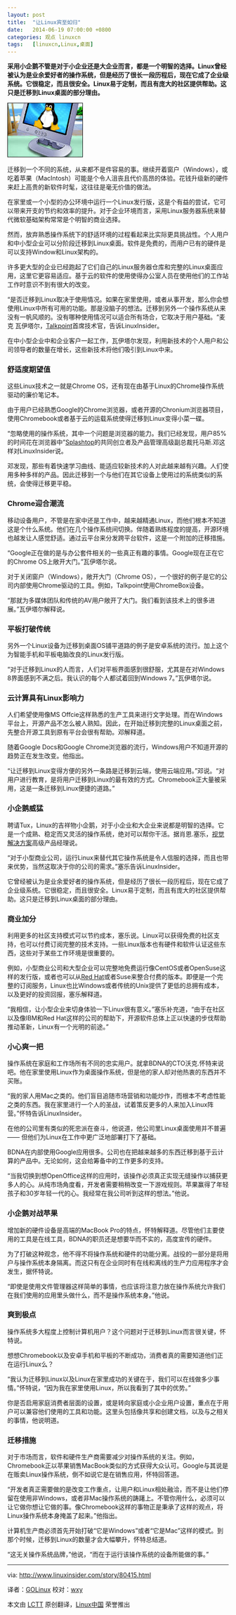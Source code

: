 ```yaml
---
layout: post
title:	"让Linux宾至如归"
date:	2014-06-19 07:00:00 +0800 
categories:	观点 linuxcn 
tags:	[linuxcn,Linux,桌面]
---
```



**采用小企鹅不管是对于小企业还是大企业而言，都是一个明智的选择。Linux曾经被认为是业余爱好者的操作系统，但是经历了很长一段历程后，现在它成了企业级系统。它很稳定，而且很安全。Linux易于定制，而且有庞大的社区提供帮助。这只是迁移到Linux桌面的部分理由。**


![](/Asserts/Images/album/201406/18/221725kqw6yy6r16wrm99n.jpg)


迁移到一个不同的系统，从来都不是件容易的事。继续开着窗户（Windows），或吃着苹果（MacIntosh）可能是个令人沮丧且代价高昂的体验。花钱升级新的硬件来赶上高贵的新软件时髦，这往往是毫无价值的做法。


在家里或一个小型的办公环境中运行一个Linux发行版，这是个有益的尝试，它可以带来开支的节约和效率的提升。对于企业环境而言，采用Linux服务器系统来替代微软基础架构常常是个明智的商业选择。


然而，放弃熟悉操作系统下的舒适环境的过程看起来比实际更具挑战性。个人用户和中小型企业可以分阶段迁移到Linux桌面。软件是免费的，而用户已有的硬件是可以支持Window和Linux架构的。


许多更大型的企业已经跑起了它们自己的Linux服务器仓库和完整的Linux桌面应用，这里它更容易适应。基于云的软件的使用使得办公室人员在使用他们的工作站工作时意识不到有很大的改变。


“是否迁移到Linux取决于使用情况。如果在家里使用，或者从事开发，那么你会想使用Linux中所有可用的功能。那是没脑子的想法。迁移到另外一个操作系统从来没有一帆风顺的。没有哪种使用情况可以适合所有场合，它取决于用户基础。“麦克 瓦伊塔尔，[Talkpoint](http://www.talkpointcommunications.com/)首席技术官，告诉LinuxInsider。


在中小型企业中和企业客户一起工作，瓦伊塔尔发现，利用新技术的个人用户和公司领导者的数量在增长，这些新技术将他们吸引到Linux中来。


### 舒适度期望值


这些Linux技术之一就是Chrome OS，还有现在由基于Linux的Chrome操作系统驱动的廉价笔记本。


由于用户已经熟悉Google的Chrome浏览器，或者开源的Chronium浏览器项目，使用Chromebook或者基于云的运载系统使得迁移到Linux变得小菜一碟。


“忽略使用的操作系统，其中一个问题是浏览器的能力。我们已经发现，用户85%的时间花在浏览器中”[Splashtop](http://www.splashtop.com/)的共同创立者及产品管理高级副总裁托马斯.邓这样对LinuxInsider说。


邓发现，那些有着快速学习曲线、能适应较新技术的人对此越来越有兴趣。人们使用多种多样的产品。因此迁移到一个与他们在其它设备上使用过的系统类似的系统，会使得迁移更平稳。


### Chrome迎合潮流


移动设备用户，不管是在家中还是工作中，越来越精通Linux，而他们根本不知道这是个什么系统。他们在几个操作系统间切换。伴随着熟练程度的提高，开源环境也越发让人感觉舒适。通过云平台来分发跨平台软件，这是一个附加的迁移措施。


“Google正在做的是与办公套件相关的一些真正有趣的事情。Google现在正在它的Chrome OS上敞开大门。”瓦伊塔尔说。


对于关闭窗户（Windows），敞开大门（Chrome OS），一个很好的例子是它的公司内部使用Chrome驱动的工具。例如，Talkpoint使用ChromeBox设备。


“那就为多媒体团队和传统的AV用户敞开了大门。我们看到该技术上的很多进展。”瓦伊塔尔解释说。


### 平板打破传统


另外一个Linux设备为迁移到桌面OS铺平道路的例子是安卓系统的流行。加上这个为智能手机和平板电脑改良的Linux发行版。


“对于迁移到Linux的人而言，人们对平板界面感到很舒服，尤其是在对Windows 8界面感到不满之后。我认识的每个人都试着回到Windows 7。”瓦伊塔尔说。


### 云计算具有Linux影响力


人们希望使用像MS Offcie这样熟悉的生产工具来进行文字处理。而在Windows平台上，开源产品不怎么被人熟知。因此，在开始迁移到完整的Linux桌面之前，先整合开源工具到原有平台会很有帮助。邓解释道。


随着Google Docs和Google Chrome浏览器的流行，Windows用户不知道开源的趋势正在发生改变。他指出。


“让迁移到Linux变得方便的另外一条路是迁移到云端，使用云端应用。”邓说。“对用户进行教育，是将用户迁移到Linux的最有效的方式。Chromebook正大量被采用，这是一条迁移到Linux便捷的道路。”


### 小企鹅威猛


聘请Tux，Linux的吉祥物小企鹅，对于小企业和大企业来说都是明智的选择。它是一个成熟、稳定而又灵活的操作系统，绝对可以帮你干活。据肖恩.塞乐，[视觉解决方案](http://www.visionsolutions.com/)高级产品经理说。


“对于小型商业公司，运行Linux来替代其它操作系统是令人信服的选择，而且也带来优势，当然这取决于你的公司的需求。”塞乐告诉LinuxInsider。


它曾经被认为是业余爱好者的操作系统，但是经历了很长一段历程后，现在它成了企业级系统。它很稳定，而且很安全。Linux易于定制，而且有庞大的社区提供帮助。这只是迁移到Linux桌面的部分理由。


### 商业加分


利用更多的社区支持模式可以节约成本，塞乐说。Linux可以获得免费的社区支持，也可以付费订阅完整的技术支持。一些Linux版本也有硬件和软件认证这些东西，这些对于某些工作环境是很重要的。


例如，小型商业公司和大型企业可以完整地免费运行像CentOS或者OpenSuse这样的发行版，或者也可以从[Red Hat](http://www.redhat.com/)或者Suse来整合付费的版本。即便是一个完整的订阅服务，Linux也比Windows或者传统的Unix提供了更低的总拥有成本，以及更好的投资回报，塞乐解释道。


“我相信，让小型企业来切身体验一下Linux很有意义。”塞乐补充道，“由于在社区以及像IBM和Red Hat这样的公司的帮助下，开源软件总体上正以快速的步伐帮助推动革新，Linux有一个光明的前途。”


### 小心爽一把


操作系统在家庭和工作场所有不同的忠实用户。就拿BDNA的CTO沃克.怀特来说吧。他在家里使用Linux作为桌面操作系统，但是他的家人却对他热衷的东西并不买账。


“我的家人用Mac之类的。他们盲目追随市场营销和功能炒作，而根本不考虑性能之类的东西。我在家里进行一个人的圣战，试着策反更多的人来加入Linux阵营。”怀特告诉LinuxInsider。


在他的公司里有类似的死忠派在奋斗，他说道，他公司里Linux桌面使用并不普遍 —— 但他们为Linux在工作中更广泛地部署打下了基础。


BDNA在内部使用Google应用很多。公司也在把越来越多的东西迁移到基于云计算的产品中。无论如何，这会给筹备中的工作更多的支持。


“当我切换到想OpenOffice这样的应用时，该操作必须真正实现无缝操作以捕获更多人的心。从纯市场角度看，开发者需要稍稍改变一下游戏规则。苹果赢得了年轻孩子和30岁年轻一代的心。我经常在我公司听到这样的想法。”他说。


### 小企鹅对战苹果


增加新的硬件设备是高端的MacBook Pro的特点，怀特解释道。尽管他们主要使用的工具是在线工具，BDNA的职员还是想要华而不实的，高度宣传的硬件。


为了打破这种观念，他不得不将操作系统和硬件的功能分离。战役的一部分是将用户与操作系统本身隔离。而这只有在企业同时有在线和离线的生产力应用程序才会发生，据怀特说。


“即使是使用文件管理器这样简单的事情，也应该将注意力放在操作系统允许我们在我们使用的应用里头做什么，而不是操作系统本身。”他说。


### 爽到极点


操作系统多大程度上控制计算机用户？这个问题对于迁移到Linux而言很关键，怀特说。


想想Chromebook以及安卓手机和平板的不断成功，消费者真的需要知道他们正在运行Linux么？


“我认为迁移到Linux以及Linux在家里成功的关键在于，我们可以在线做多少事情。”怀特说，“因为我在家里使用Linux，所以我看到了其中的优势。”


你是否启用家庭消费者层面的设置，或是转向家庭或小企业用户设置，重点在于用户可以兼容他们使用的工具和功能。这里头包括像共享和创建文档，以及与之相关的事情，他说明道。


### 迁移措施


对于市场而言，软件和硬件生产商需要减少对操作系统的关注。例如，Chromebook正以苹果销售MacBook类似的方式获得大众认可。Google与其说是在贩卖Linux操作系统，倒不如说它是在销售应用，怀特回答道。


“开发者真正需要做的是改变工作重点，让用户和Linux相处融洽，而不是让他们停留在使用非Windows，或者非Mac操作系统的踌躇上。不管你用什么，必须可以让它做你想让它做的事。像Chromebook这样的事物正是秉承了这样的观点，将Linux操作系统本身掩盖了起来。”他指出。


计算机生产商必须首先开始打破“它是Windows”或者“它是Mac”这样的模式。到那个时候，迁移到Linux的数量才会大幅攀升，怀特总结道。


“这无关操作系统品牌，”他说，“而在于运行该操作系统的设备所能做的事。”




---


via: <http://www.linuxinsider.com/story/80415.html>


译者：[GOLinux](https://github.com/GOLinux) 校对：[wxy](https://github.com/wxy)


本文由 [LCTT](https://github.com/LCTT/TranslateProject) 原创翻译，[Linux中国](http://linux.cn/) 荣誉推出
